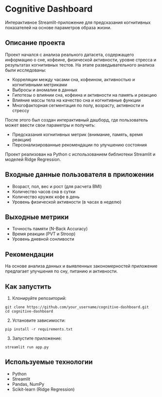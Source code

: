 # Cognitive Dashboard

Интерактивное Streamlit-приложение для предсказания когнитивных показателей на основе параметров образа жизни.

## Описание проекта

Проект начался с анализа реального датасета, содержащего информацию о сне, кофеине, физической активности, уровне стресса и результатах когнитивных тестов. На этапе разведывательного анализа были исследованы:

- Корреляции между часами сна, кофеином, активностью и когнитивными метриками
- Выбросы и аномалии в данных
- Гипотезы о влиянии сна, кофеина и активности на память и реакцию
- Влияние массы тела на качество сна и когнитивные функции
- Многофакторная сегментация по полу, возрасту, активности и стрессу

После этого был создан интерактивный дашборд, где пользователь может ввести свои параметры и получить:

- Предсказания когнитивных метрик (внимание, память, время реакции)
- Персонализированные рекомендации по улучшению состояния

Проект реализован на Python с использованием библиотеки Streamlit и моделей Ridge Regression. 

## Входные данные пользователя в приложении

- Возраст, пол, вес и рост (для расчета BMI)
- Количество часов сна в сутки
- Количество кружек кофе в день
- Уровень физической активности (в часах в неделю)

## Выходные метрики

- Точность памяти (N-Back Accuracy)
- Время реакции (PVT и Stroop)
- Уровень дневной сонливости

## Рекомендации

На основе анализа данных и выявленных закономерностей приложение предлагает улучшения по сну, питанию и активности.

## Как запустить

1. Клонируйте репозиторий:
```
git clone https://github.com/your_username/cognitive-dashboard.git
cd cognitive-dashboard
```

2. Установите зависимости:
```
pip install -r requirements.txt
```

3. Запустите приложение:
```
streamlit run app.py
```

## Используемые технологии

- Python
- Streamlit
- Pandas, NumPy
- Scikit-learn (Ridge Regression)
